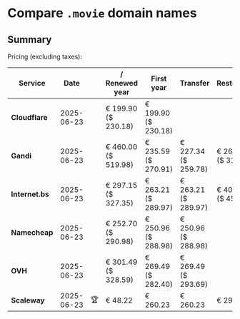 # Compare `.movie` domain names

## Summary

Pricing (excluding taxes):

| Service | Date |  | / Renewed year | First year | Transfer | Restoration |
|--|--|--|--|--|--|--|
| **Cloudflare** | 2025-06-23 |  | € 199.90<br>($ 230.18) | € 199.90<br>($ 230.18) |  |  |
| **Gandi** | 2025-06-23 |  | € 460.00<br>($ 519.98) | € 235.59<br>($ 270.91) | € 227.34<br>($ 259.78) | € 269.83<br>($ 310.30) |
| **Internet.bs** | 2025-06-23 |  | € 297.15<br>($ 327.35) | € 263.21<br>($ 289.97) | € 263.21<br>($ 289.97) | € 408.99<br>($ 450.55) |
| **Namecheap** | 2025-06-23 |  | € 252.70<br>($ 290.98) | € 250.96<br>($ 288.98) | € 250.96<br>($ 288.98) |  |
| **OVH** | 2025-06-23 |  | € 301.49<br>($ 328.59) | € 269.49<br>($ 282.40) | € 269.49<br>($ 293.69) |  |
| **Scaleway** | 2025-06-23 | 🏆 | € 48.22 | € 260.23 | € 260.23 | € 290.26 |
